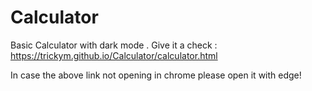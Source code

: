 # Calculator
Basic Calculator with dark mode . Give it a check :  https://trickym.github.io/Calculator/calculator.html

In case the above link not opening in chrome please open it with edge! 
